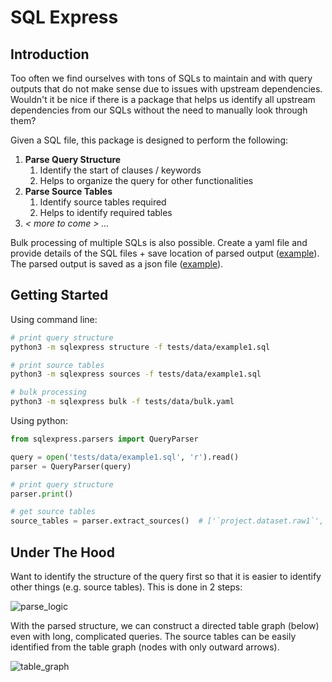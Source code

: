 # SQL Express

## Introduction

Too often we find ourselves with tons of SQLs to maintain and with query
outputs that do not make sense due to issues with upstream dependencies. 
Wouldn't it be nice if there is a package that helps us identify all 
upstream dependencies from our SQLs without the need to manually look
through them?

Given a SQL file, this package is designed to perform the following:

1. **Parse Query Structure**
   1. Identify the start of clauses / keywords
   2. Helps to organize the query for other functionalities
2. **Parse Source Tables**
   1. Identify source tables required
   2. Helps to identify required tables
3. *< more to come > ...*

Bulk processing of multiple SQLs is also possible. Create a yaml file 
and provide details of the SQL files + save location of parsed output
([example](tests/data/bulk.yaml)). The parsed output is saved as a json file 
([example](tests/data/bulk.json)).


## Getting Started

Using command line:

```bash
# print query structure
python3 -m sqlexpress structure -f tests/data/example1.sql

# print source tables
python3 -m sqlexpress sources -f tests/data/example1.sql

# bulk processing
python3 -m sqlexpress bulk -f tests/data/bulk.yaml
```

Using python:

```python
from sqlexpress.parsers import QueryParser

query = open('tests/data/example1.sql', 'r').read()
parser = QueryParser(query)

# print query structure
parser.print()

# get source tables
source_tables = parser.extract_sources()  # ['`project.dataset.raw1`', ...]
```


## Under The Hood

Want to identify the structure of the query first so that it is easier
to identify other things (e.g. source tables). This is done in 2 steps:

![parse_logic](docs/parse_logic.png)

With the parsed structure, we can construct a directed table graph (below) 
even with long, complicated queries. The source tables can be easily 
identified from the table graph (nodes with only outward arrows).

![table_graph](docs/table_graph.png)



